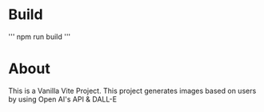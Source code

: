 # Build
'''
npm run build
'''

# About

This is a Vanilla Vite Project. 
This project generates images based on users by using Open AI's API & DALL-E
